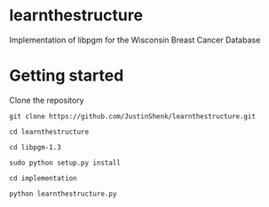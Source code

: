 # learnthestructure
Implementation of libpgm for the Wisconsin Breast Cancer Database

# Getting started
Clone the repository

`git clone https://github.com/JustinShenk/learnthestructure.git`

`cd learnthestructure`

`cd libpgm-1.3`

`sudo python setup.py install`

`cd implementation`

`python learnthestructure.py`

